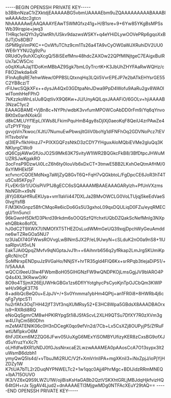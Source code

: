 -----BEGIN OPENSSH PRIVATE KEY-----
b3BlbnNzaC1rZXktdjEAAAAABG5vbmUAAAAEbm9uZQAAAAAAAAABAAABlwAAAAdzc2gtcn
NhAAAAAwEAAQAAAYEAwT5WMGfxz41g+H/B1sre+9+6Yw85YKgBsMPSsWb39irqpie+jwq3
THRqc1eiQYh3yQIwtRh/USkv9dazwsWSKY+q4eYHiDLywOOVePRp6gqoXxB6JTjOs8DBl7
i5PM9gVimPKC++OxWfuTChz9cm1Ts26a4TA9vCyOW0aWJXRuhiDV2UU0WE6rYYNU2g9zPu
0RUdOy9uhXCqXcgQ/58iSEefMnv48hdcZAXOw22QPfMINjtgeC7EAigxBuIRUx7aCW5Crc
o0qXKuAJaj11DoKmMBbAZ9Sgk7bmL0yTrcrtK+K3JbUhZHYFAaRwWQHz/cF8O2lwkda4xR
lFInAqBqRE7ehwWew/0PPBSLQtxnqHq3LQii5VvrEPEJP7e2bATkEHYsrGE55C2YB8cz/T
rFiUwcSQjkXFx++dysJA4Qx03GDtpaNnJDwa9PpD4Wofu9AaRu2gv8WAOlwITomhHeFPhO
7kKzzkoWnLsUu8QqtIivX9Q6Kw+JU/UnyAQILqxJAAAFiO/6GOLv+hjiAAAAB3NzaC1yc2
EAAAGBAME+VjBn8c+NYPh/wdbK3vvfumMPOWCoAbDD0rFm9/Yq6qYnvo8Kt0x0anNXokGI
d8kCMLUYf1EpL/XWs8LFkimPquHmB4gy8sDjlXj0aeoKqF8QeiU4zrPAwZe4uTzPYFYpjy
gvvjsVn7kwoc/XJtU7NumuEwPbwsjltGliV0boYg1dlFNFhOq2GDVNoPcz7tEVHTsvboVw
ql3IEP+fIkhHnzJ7+PIXXGQFzsNtkD3zCDY7YHguxAIoMQbiEVMe2gluQq3KNKlyrgCWo9
dQ6CpjAWwGfUoJO25i9Mk63K7SvityW1IWR2BQGkcFkB8/3BfDtpcJHWuMUZRSJwKgakRO
3ocFnsP9DzwUi0LcZ6h6ty0IouVb6xDxCT+3tmwE5BB2LKxhOeQtmAfHM/06xYlMHEkI5F
xcfvncrCQOEMdNxg7aWjZyQ8GvT6Q+FqH7vQGkbtoL/FgDpcCE6JoR3hT4Tu5Cs85KFpy7
FLvEKrSIr1/UOisPiVP1J8gECC6sSQAAAAMBAAEAAAGARylzh+PfUnVXzmsNsNGIh+x9sN
j8YjG8XaHfRuEKUya+vm1IaVii447DXLJa2BMvOWCLG0VoLTUjqj5keEdVaeS0IvgYsflB
F/M3KhGnpz5BfrCMqoRe6icDo6Gs5U3gxhoL09qxDQULiqD0FZu/eyqRMECgU/1rn5uncl
96kGwnH5DkfD3Pkrd39rkdm6sOOQSzfQYchxtUQbDZQakScNefMnIg3NXpehQBbko8ofOL
hJ0dC2T9XWX7l/NMOfXT5THEZOsLudWMmGeUQ39xqjDpchWyGeuAmddne6wTZReGOa5NU7
tz3UaDI74GFWwsROVvgLwBlNmSJX2P/eL9UwyN+cSLduK2nO0a9nS8+1lUsaRIpvUt5vLN
EakTJAi0QpqZMvfv9qNGptaJvJ1h++6Aihnrb656q2yfRkap2LmJrgSKUmiKpgRcN/rcCf
SoMNrxpENDpuJz9VGaHo/NNjSY+hrTR35gld4FlQ6Kx+srRPqb3tlejaDiP51/+lV5AAAA
wQCCi9eeU3Iw4FWbmBoH05GlHGNzFW9wQNDPKOjLmsGgjJV9blARO4PQ4s4XL3KRwwO/Kr
8O9o4TSjmX26EjUWHkGBGx1zs6DflYYotghycPsCyoKjnTpOJCbQm3KWlPwH/x96gK3T76
8+adibQcBeQ0u+EJpJV+/+Sv0Ynmma1ybHm4QPtj+an1FR0i8+8HWRb4j6cqFg7ytpcSTl
hu2rfAfx3OqTHH42jfT3Vf3nqXUMRsy52+E3HC8Wpa5GBdsX8AAADBAOrxls9+RXRdi8RQ
eNoQqSgmrCM8wHPKlRYpgSt1i8JSfAScvL2XLH9QTSu7DfXY7R0zXVm3gw4U7qCm5B0Dhn
mZeMATENIK06c0H3nDCegK0qo9efVn2d/7Cb+Lx5CsXZj8OUPyjP5/ZfRuFwtUM1pkvO6M
6hFJ0Xxm6M2ZQG6JFwv05UuXgG6MExYiSOMBYUfizyKER8zCxsBG9ofXJd5uYruzYxXc7t
oLHfdfw8XR1zNDJ0fGJssNnxcaE2LwzwAAAMEA0pAAosCcA7O13sypx3lt2uWsmB6dzbh1
ymyQwQ5Is4d/+vTbuJMi2RUC/V2f+XmVrInlIPA+mgXKniI3+iNxZpjJ/ioPjYjHZDZy1W
K7tiUA7bTL2r2DuqNYPNWELTc2+1w1qqc0Ajj4PhrMgc+BDIJidzRRmMNEQ+lbA715OUVO
IK3/VZ6xQ9S9LWZU1W/ojiBisKsHaGABb2QztVSKXhtGRLjMBJdqHjkfvizHQ64tGH+rJx
5jgAV4Ljud2+dnAAAAETI3MjgwMDg0NTFAcXEuY29tAQ==
-----END OPENSSH PRIVATE KEY-----